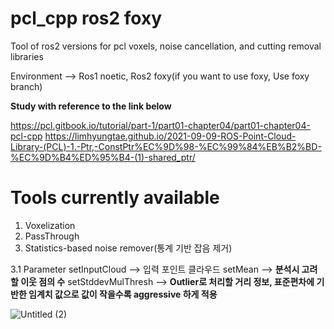 # pcl_cpp ros2 foxy

Tool of ros2 versions for pcl voxels, noise cancellation, and cutting removal libraries

Environment  --> Ros1 noetic, Ros2 foxy(if you want to use foxy, Use foxy branch)

**Study with reference to the link below**


https://pcl.gitbook.io/tutorial/part-1/part01-chapter04/part01-chapter04-pcl-cpp
https://limhyungtae.github.io/2021-09-09-ROS-Point-Cloud-Library-(PCL)-1.-Ptr,-ConstPtr%EC%9D%98-%EC%99%84%EB%B2%BD-%EC%9D%B4%ED%95%B4-(1)-shared_ptr/

# Tools currently available

1. Voxelization
2. PassThrough
3. Statistics-based noise remover(통계 기반 잡음 제거)

3.1 Parameter
setInputCloud --> 입력 포인트 클라우드
setMean       --> **분석시 고려할 이웃 점의 수**
setStddevMulThresh --> **Outlier로 처리할 거리 정보, 표준편차에 기반한 임계치 값으로 값이 작을수록 aggressive 하게 적용**

![Untitled (2)](https://github.com/lidarmansiwon/pcl_cpp/assets/117976120/fe1028a6-c231-4adc-b59a-a39e9dd667ca)
